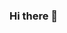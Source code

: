 ### Hi there 👋

<!--
**Mdismail131/MdIsmail131** is a ✨ _special_ ✨ repository because its `README.md` (this file) appears on your GitHub profile.

Here are some ideas to get you started:

- 🔭 I’m currently working at Tata Consultancy Services
- 🌱 I’m currently learning Java and Springboot
- 👯 I’m looking to collaborate on Open Source Project
- 🤔 I’m looking for help with Upgrading and learning new skills
- 💬 Ask me about myslef
- 📫 How to reach me: https://www.linkedin.com/in/md-ismail-4b17821a0/
- 😄 Pronouns: He/Him
-->
